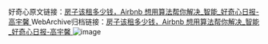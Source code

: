 好奇心原文链接：[房子该租多少钱，Airbnb 想用算法帮你解决_智能_好奇心日报-高宇馨 ](https://www.qdaily.com/articles/10464.html)
WebArchive归档链接：[房子该租多少钱，Airbnb 想用算法帮你解决_智能_好奇心日报-高宇馨 ](http://web.archive.org/web/20190623160401/https://www.qdaily.com/articles/10464.html)
![image](http://ww3.sinaimg.cn/large/007d5XDply1g3vyumgoh8j30u02xjx6b)